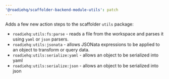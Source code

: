 ```yaml
---
'@roadiehq/scaffolder-backend-module-utils': patch
---
```


Adds a few new action steps to the scaffolder `utils` package:

- `roadiehq:utils:fs:parse` - reads a file from the workspace and parses it using `yaml` or `json` parsers.
- `roadiehq:utils:jsonata` - allows JSONata expressions to be applied to an object to transform or query data.
- `roadiehq:utils:serialize:yaml` - allows an object to be serialized into yaml
- `roadiehq:utils:serialize:json` - allows an object to be serialized into json
